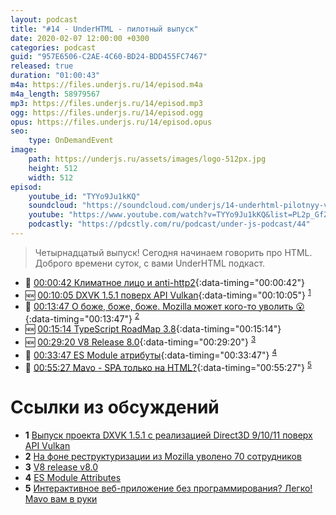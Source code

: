 ```yaml
---
layout: podcast
title: "#14 - UnderHTML - пилотный выпуск"
date: 2020-02-07 12:00:00 +0300
categories: podcast
guid: "957E6506-C2AE-4C60-BD24-BDD455FC7467"
released: true
duration: "01:00:43"
m4a: https://files.underjs.ru/14/episod.m4a
m4a_length: 58979567
mp3: https://files.underjs.ru/14/episod.mp3
ogg: https://files.underjs.ru/14/episod.ogg
opus: https://files.underjs.ru/14/episod.opus
seo:
    type: OnDemandEvent
image:
    path: https://underjs.ru/assets/images/logo-512px.jpg
    height: 512
    width: 512
episod:
    youtube_id: "TYYo9Ju1kKQ"
    soundcloud: "https://soundcloud.com/underjs/14-underhtml-pilotnyy-vypusk"
    youtube: "https://www.youtube.com/watch?v=TYYo9Ju1kKQ&list=PL2p_GfZz-_1OWXrKUZRBc8LzMz5FJNXW7"
    podcastly: "https://pdcstly.com/ru/podcast/under-js-podcast/44"
---
```


> Четырнадцатый выпуск! Сегодня начинаем говорить про HTML. Доброго времени суток, с вами UnderHTML подкаст.

- 🤔 [00:00:42 Климатное лицо и anti-http2](#){:data-timing="00:00:42"}
- 🆕 [00:10:05 DXVK 1.5.1 поверх API Vulkan](#){:data-timing="00:10:05"} <sup>[1](#note1)</sup>
- 🤔 [00:13:47 О боже, боже, боже. Mozilla может кого-то уволить 😮](#){:data-timing="00:13:47"} <sup>[2](#note2)</sup>
- 🆕 [00:15:14 TypeScript RoadMap 3.8](#){:data-timing="00:15:14"}
- 🆕 [00:29:20 V8 Release 8.0](#){:data-timing="00:29:20"} <sup>[3](#note3)</sup>
- 🤔 [00:33:47 ES Module атрибуты](#){:data-timing="00:33:47"} <sup>[4](#note4)</sup>
- 🤔 [00:55:27 Mavo - SPA только на HTML?](#){:data-timing="00:55:27"} <sup>[5](#note5)</sup>

# Ссылки из обсуждений

- <b id="note1">1</b> [Выпуск проекта DXVK 1.5.1 с реализацией Direct3D 9/10/11 поверх API Vulkan](https://www.opennet.ru/opennews/art.shtml?num=52166)
- <b id="note2">2</b> [На фоне реструктуризации из Mozilla уволено 70 сотрудников](https://www.opennet.ru/opennews/art.shtml?num=52195)
- <b id="note3">3</b> [V8 release v8.0](https://v8.dev/blog/v8-release-80)
- <b id="note4">4</b> [ES Module Attributes](https://github.com/tc39/proposal-module-attributes)
- <b id="note5">5</b> [Интерактивное веб-приложение без программирования? Легко! Mavo вам в руки](https://habr.com/ru/company/lanit/blog/470135/)
